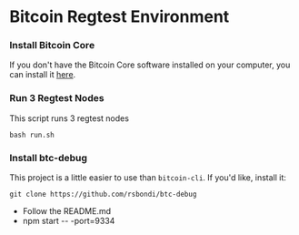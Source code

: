 # Bitcoin Regtest Environment

### Install Bitcoin Core

If you don't have the Bitcoin Core software installed on your computer, you can install it [here](https://bitcoin.org/en/download).

### Run 3 Regtest Nodes

This script runs 3 regtest nodes

`bash run.sh`

### Install btc-debug

This project is a little easier to use than `bitcoin-cli`. If you'd like, install it:

`git clone https://github.com/rsbondi/btc-debug`

* Follow the README.md
* npm start -- -port=9334
 
